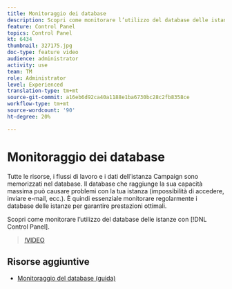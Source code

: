 ```yaml
---
title: Monitoraggio dei database
description: Scopri come monitorare l’utilizzo del database delle istanze.
feature: Control Panel
topics: Control Panel
kt: 6434
thumbnail: 327175.jpg
doc-type: feature video
audience: administrator
activity: use
team: TM
role: Administrator
level: Experienced
translation-type: tm+mt
source-git-commit: a16eb6d92ca40a1188e1ba6730bc28c2fb8358ce
workflow-type: tm+mt
source-wordcount: '90'
ht-degree: 20%

---
```



# Monitoraggio dei database

Tutte le risorse, i flussi di lavoro e i dati dell’istanza Campaign sono memorizzati nel database. Il database che raggiunge la sua capacità massima può causare problemi con la tua istanza (impossibilità di accedere, inviare e-mail, ecc.). È quindi essenziale monitorare regolarmente i database delle istanze per garantire prestazioni ottimali.

Scopri come monitorare l’utilizzo del database delle istanze con [!DNL Control Panel].

>[!VIDEO](https://video.tv.adobe.com/v/327175?quality=12)

## Risorse aggiuntive

* [Monitoraggio del database (guida)](https://experienceleague.adobe.com/docs/control-panel/using/performance-monitoring/database-monitoring.html?lang=en#performance-monitoring)
